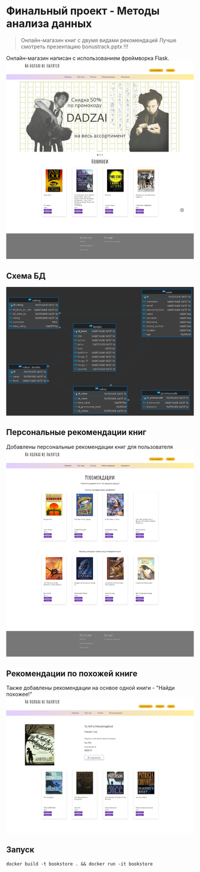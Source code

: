# Финальный проект - Методы анализа данных
> Онлайн-магазин книг с двумя видами рекомендаций
> Лучше смотреть презентацию bonustrack.pptx !!!

Онлайн-магазин написан с использованием фреймворка Flask.
![Главная](Screenshots/main.png)

## Схема БД
![Схема БД](database.png)

## Персональные рекомендации книг
Добавлены персональные рекомендации книг для пользователя
![Рекомендации](Screenshots/recs.png)

## Рекомендации по похожей книге
Также добавлены рекомендации на оснвое одной книги - "Найди похожее!"
![Рекомендации](Screenshots/recs1.png)

## Запуск
```
docker build -t bookstore . && docker run -it bookstore
```
